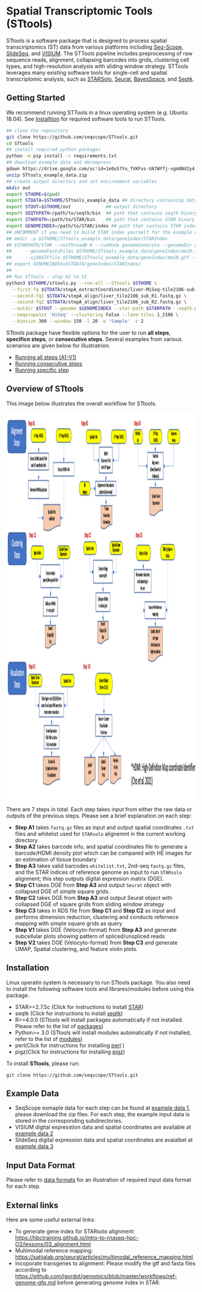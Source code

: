 # Spatial Transcriptomic Tools (STtools)

STtools is a software package that is designed to process spatial
transciriptomics (ST) data from various platforms including
[Seq-Scope](https://www.cell.com/cell/fulltext/S0092-8674(21)00627-9?_returnURL=https%3A%2F%2Flinkinghub.elsevier.com%2Fretrieve%2Fpii%2FS0092867421006279%3Fshowall%3Dtrue), 
[SlideSeq](https://www.cell.com/cell/fulltext/S0092-8674(21)00627-9?_returnURL=https%3A%2F%2Flinkinghub.elsevier.com%2Fretrieve%2Fpii%2FS0092867421006279%3Fshowall%3Dtrue), 
and [VISIUM](https://www.nature.com/articles/s42003-020-01247-y). 
The STTools pipeline includes preprocessing of raw sequence reads, 
alignment, collapsing barcodes into grids, clustering cell types, and
high-resolution analysis with sliding window strategy.
STTools leverages many existing software tools for single-cell and
spatial transcriptomic analysis, such as 
[STARSolo](https://github.com/alexdobin/STAR),
[Seurat](https://satijalab.org/seurat/articles/spatial_vignette.html),
[BayesSpace](https://www.nature.com/articles/s41587-021-00935-2), and
[Seqtk](https://github.com/lh3/seqtk).

## Getting Started

We recommend running STTools in a linux operating system (e.g. Ubuntu
18.04). See [Installtion](#installation) for required software tools
to run STTools.

```sh
## clone the repository
git clone https://github.com/seqscope/STtools.git
cd STtools
## install required python packages
python -m pip install -r requirements.txt
## download example data and decompress
gdown https://drive.google.com/uc?id=1e0u57Yu_fVKFvs-UA7WYfj-vgm8Nd2y4
unzip STtools_example_data.zip 
## create output directory and set environment variables
mkdir out
export STHOME=$(pwd)
export STDATA=$STHOME/STtools_example_data ## directory containing data
export STOUT=$STHOME/out             ## output directory
export SEQTKPATH=/path/to/seqtk/bin  ## path that contains seqtk binary
export STARPATH=/path/to/STAR/bin    ## path that contains STAR binary
export GENOMEINDEX=/path/to/STAR/index ## path that contains STAR index
## UNCOMMENT if you need to build STAR index yourself for the example data,
## mkdir -p $STHOME/STtools_example_data/geneIndex/STARIndex
## $STARPATH/STAR --runThreadN 6 --runMode genomeGenerate --genomeDir $STHOME/STtools_example_data/geneIndex/STARIndex \
##     --genomeFastaFiles $STHOME/STtools_example_data/geneIndex/mm10.fasta \
##     --sjdbGTFfile $STHOME/STtools_example_data/geneIndex/mm10.gtf --sjdbOverhang 99
## export GENOMEINDEX=$STDATA/geneIndex/STARIndex/
## 
## Run STTools - step A1 to V1
python3 $STHOME/sttools.py --run-all --STtools $STHOME \
  --first-fq $STDATA/stepA_extractCoordinates/liver-MiSeq-tile2106-sub-R1.fastq.gz \
  --second-fq1 $STDATA/stepA_align/liver_tile2106_sub_R1.fastq.gz \
  --second-fq2 $STDATA/stepA_align/liver_tile2106_sub_R2.fastq.gz \
  --outdir $STOUT --genome $GENOMEINDEX --star-path $STARPATH --seqtk-path $SEQTKPATH \
  --seqscope1st 'HiSeq' --clustering False --lane-tiles 1_2106 \
  --binsize 300 --window 150 -l 20 -o 'Sample' -c 2
```

STtools package have flexible options for the user to run **all
steps**, **specificn steps**, or **consecutive steps**. 
Several examples from various scenarios are given below for illustratrion. 
* [Running all steps (A1-V1)](./doc/readme1.md)
* [Running consecutive steps](./doc/readme2.md)
* [Running specific step](./doc/readme3.md)

## Overview of STtools

This image below illustrates the overall workflow for STtools. 

<p align="center">
    <img src="doc/STtools_workflow.png" width="1786" height="1030" />
</p>

There are 7 steps in total. 
Each step takes input from either the raw data or outputs of the
previous steps. Please see a brief explanation on each step:

* **Step A1** takes `fastq.gz` files as input and output spatial coordinates `.txt` files and whitelist used for `STARsolo` alignemnt in the current working directory.
* **Step A2** takes barcode info, and spatial coordinates file to generate a barcode/HDMI density plot which can be compared with HE images for an estimation of tissue boundary
* **Step A3** takes valid barcodes `whitelist.txt`, 2nd-seq `fastq.gz`
  files, and the STAR indices of reference genome as input to run
  `STARsolo` alignment; this step outputs digital expression matrix (DGE).
* **Step C1** takes DGE from **Step A3** and output `Seurat` object with collapsed DGE of simple square grids.
* **Step C2** takes DGE from **Step A3** and output Seurat object with collapsed DGE of square grids from sliding window strategy
* **Step C3** takes in RDS file from **Step C1** and **Step C2** as input and performs dimension reduction, clustering and conducts refernece mapping with simple square grids as query
* **Step V1** takes DGE (Velocyto-format) from **Step A3** and generate subcellular plots showing pattern of spliced/unspliced reads
* **Step V2** takes DGE (Velocyto-format) from **Step C3** and generate UMAP, Spatial clustering, and feature violin plots.

## Installation
Linux operatin system is necessary to run STtools package. You also need to install the following software tools and librares/modules before using this package.
* STAR>=2.7.5c (Click for instructions to install [STAR](https://github.com/alexdobin/STAR))
* seqtk (Click for instructions to install [seqtk](https://github.com/lh3/seqtk))
* R>=4.0.0 (STtools will install packages automatically if not installed. Please refer to the  list of [packages](./doc/Rpackages))
* Python>= 3.0 (STtools will install modules automatically if not installed, refer to the list of [modules](./doc/PythonModules))
* perl(Click for instructions for installing [perl](https://learn.perl.org/installing/unix_linux.html) )
* pigz(Click for instructions for installing [pigz](https://zlib.net/pigz/))


To install **STtools**, please run:
```
git clone https://github.com/seqscope/STtools.git
```


## Example Data
* SeqScope exmaple data for each step can be found at [example data 1](https://drive.google.com/file/d/1e0u57Yu_fVKFvs-UA7WYfj-vgm8Nd2y4/view?usp=sharing), please download the zip files. For each step, the example input data is stored in the corresponding subdirectories. 
* VISIUM digital expresstion data and spatial coordinates are available at [example data 2](https://drive.google.com/drive/folders/130ENNRBEi7kCOXDnGZlHUnuf4CD3_JEI?usp=sharing)
* SlideSeq digital expression data and spatial coordinates are avaialbel at [example data 3](https://drive.google.com/drive/folders/1IktkJgDLnYS0fcW65xgHC04S-Mr8ciwf?usp=sharing)

## Input Data Format
Please refer to [data formats](./doc/fileformats.md) for an illustration of required input data format for each step.

## External links
Here are some useful external links:
* To generate gene index for STARsolo alignment: https://hbctraining.github.io/Intro-to-rnaseq-hpc-O2/lessons/03_alignment.html
* Multimodal reference mapping: https://satijalab.org/seurat/articles/multimodal_reference_mapping.html
* Incoporate transgenes to alignment: Please modify the gtf and fasta files according to https://github.com/igordot/genomics/blob/master/workflows/ref-genome-gfp.md before generating  genome  index in STAR.
